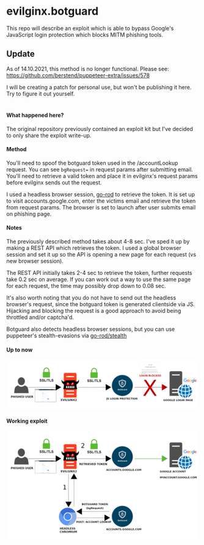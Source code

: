 # evilginx.botguard
This repo will describe an exploit which is able to bypass Google's JavaScript login protection which blocks MITM phishing tools.


## Update

As of 14.10.2021, this method is no longer functional. Please see: https://github.com/berstend/puppeteer-extra/issues/578

I will be creating a patch for personal use, but won't be publishing it here. Try to figure it out yourself.

#

#### What happened here?
The original repository previously contained an exploit kit but I've decided to only share the exploit write-up.

#### Method

You'll need to spoof the botguard token used in the /accountLookup request.
You can see `bgRequest=` in request params after submitting email.
You'll need to retrieve a valid token and place it in evilginx's request params before evilginx sends out the request.

I used a headless browser session, [go-rod](https://github.com/go-rod/rod) to retrieve the token. It is set up to visit accounts.google.com, enter the victims email and retrieve the token from request params.
The browser is set to launch after user submits email on phishing page.

#### Notes

The previously described method takes about 4-8 sec. I've sped it up by making a REST API which retrieves the token. I used a global browser session and set it up so the API is opening a new page for each request (vs new browser session).

The REST API initially takes 2-4 sec to retrieve the token, further requests take 0.2 sec on average. If you can work out a way to use the same page for each request, the time may possibly drop down to 0.08 sec. 

It's also worth noting that you do not have to send out the headless browser's request, since the botguard token is generated clientside via JS. Hijacking and blocking the request is a good approach to avoid being throttled and/or captcha'd.

Botguard also detects headless browser sessions, but you can use puppeteer's stealth-evasions via [go-rod/stealth](https://github.com/go-rod/stealth)
#### Up to now

![current](./current.png)

#### Working exploit

![botguard](./botguard.png)
